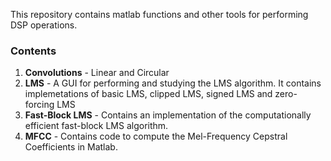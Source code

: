This repository contains matlab functions and other tools for performing DSP operations.

### Contents

1. **Convolutions** - Linear and Circular
2. **LMS** - A GUI for performing and studying the LMS algorithm. It contains implemetations of basic LMS, clipped LMS, signed LMS and zero-forcing LMS
3. **Fast-Block LMS** - Contains an implementation of the computationally efficient fast-block LMS algorithm.
4. **MFCC** - Contains code to compute the Mel-Frequency Cepstral Coefficients in Matlab.
